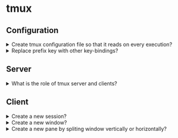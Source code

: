 # tmux

## Configuration

<details>
<summary>Create tmux configuration file so that it reads on every execution?</summary>

> ```sh
> touch ~/.tmux.conf
> ``````

> Origins:
> - [Learn Linux TV](https://www.youtube.com/watch?v=UxbiDtEXuxg)

> References:
> - [tmux(1)](https://man.openbsd.org/tmux)
> - [tmux wiki](https://github.com/tmux/tmux/wiki)
---
</details>

<details>
<summary>Replace prefix key with other key-bindings?</summary>

> Default prefix key is `Ctrl-b`.
>
> ```conf
> set-option -g prefix C-n
> set-option -g prefix2 C-f
> ``````

> Origins:
> - [Learn Linux TV](https://www.youtube.com/watch?v=UxbiDtEXuxg)

> References:
> - [tmux(1)](https://man.openbsd.org/tmux)
---
</details>

## Server

<details>
<summary>What is the role of tmux server and clients?</summary>

> tmux keeps all its state in a single main process, called the tmux server.
> This runs in the background and manages all the programs running inside tmux
> and keeps track of their output. The tmux server is started automatically
> when the user runs a tmux command and by default exits when there are no
> running programs.
>
> Users attach to the tmux server by starting a client.

> Origins:
> - [Learn Linux TV](https://www.youtube.com/watch?v=UxbiDtEXuxg)

> References:
> - [tmux(1)](https://man.openbsd.org/tmux)
---
</details>

## Client

<details>
<summary>Create a new session?</summary>

> ```sh
> tmux new-session -s session-name
> ``````
>
> Shortcut: `C-s`

> Origins:
> - [Learn Linux TV](https://www.youtube.com/watch?v=UxbiDtEXuxg)

> References:
> - [tmux(1)](https://man.openbsd.org/tmux)
---
</details>

<details>
<summary>Create a new window?</summary>

> ```sh
> tmux new-window -n window-name
> ``````
>
> Shortcut: `C-c`

> Origins:
> - [Learn Linux TV](https://www.youtube.com/watch?v=UxbiDtEXuxg)

> References:
> - [tmux(1)](https://man.openbsd.org/tmux)
---
</details>

<details>
<summary>Create a new pane by spliting window vertically or horizontally?</summary>

> Shortcut:
> - vertically split by `C-%`
> - horizontally split by `C-"`

> Origins:
> - [Learn Linux TV](https://www.youtube.com/watch?v=UxbiDtEXuxg)

> References:
> - [tmux(1)](https://man.openbsd.org/tmux)
---
</details>
